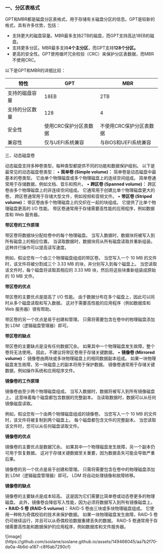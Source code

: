 <html>
<body>
<!--StartFragment--><h3><strong>一、分区表格式</strong></h3>
<p>GPT和MBR都是磁盘分区表格式，用于存储有关磁盘分区的信息。GPT是较新的格式，具有许多优势，包括：</p>
<ul>
<li>支持更大的磁盘容量。MBR最多支持2TB的磁盘，而GPT支持高达18EB的磁盘。</li>
<li>支持更多分区。MBR最多支持<strong>4个主分区</strong>，而GPT支持<strong>128个分区。</strong></li>
<li>更高的安全性。GPT使用循环冗余校验（CRC）来保护分区表数据，而MBR不使用CRC。</li>
</ul>
<p>以下是GPT和MBR的详细比较：</p>

特性 | GPT | MBR
-- | -- | --
支持的磁盘容量 | 18EB | 2TB
支持的分区数量 | 128 | 4
安全性 | 使用CRC保护分区表数据 | 不使用CRC保护分区表数据
兼容性 | 仅与UEFI系统兼容 | 与BIOS和UEFI系统兼容


<p>三、动态磁盘卷</p>
<p>动态磁盘支持多种卷类型，每种类型都提供不同的功能和数据保护级别。 以下是最常见的动态磁盘卷类型：
• <strong>简单卷 (Simple volume)：</strong> 简单卷是动态磁盘中最基本的卷类型。 它由单个物理磁盘或多个物理磁盘上的连续空间组成。 简单卷通常用于存储数据，例如文档、音乐和照片。
• <strong>跨区卷 (Spanned volume)：</strong> 跨区卷由多个物理磁盘上的非连续空间组成。 它通常用于创建比单个物理磁盘更大的卷。 跨区卷通常用于存储大型文件，例如视频和音频文件。
• <strong>带区卷 (Striped volume)：</strong> 带区卷由多个物理磁盘上的交织在一起的块组成。 它提供了比单个物理磁盘更高的 I/O 性能。 带区卷通常用于存储需要高性能的应用程序，例如数据库和 Web 服务器。</p>
<p><strong>带区卷的工作原理</strong></p>
<p>带区卷将数据块分配给卷中的每个物理磁盘。 当写入数据时，数据块将被写入到所有磁盘上的相应位置。 当读取数据时，数据块将从所有磁盘读取并重新组装。 这种并行操作可以提高读写速度。</p>
<p>例如，假设您有一个由三个物理磁盘组成的带区卷。 当您写入一个 10 MB 的文件时，该文件将被分割成三个 3.33 MB 的块，并分别写入到每个磁盘上。 当您读取该文件时，每个磁盘将读取其相应的 3.33 MB 块，然后将这些块重新组装成原始的 10 MB 文件。</p>
<p><strong>带区卷的优点</strong></p>
<p>带区卷的主要优点是提高了 I/O 性能。 由于数据分布在多个磁盘上，因此可以同时从多个磁盘读取和写入数据。 这对于需要高性能的应用程序（例如数据库和 Web 服务器）很有帮助。</p>
<p>带区卷的另一个优点是易于创建和管理。 只需将需要包含在卷中的物理磁盘添加到 LDM（逻辑磁盘管理器）即可。</p>
<p><strong>带区卷的缺点</strong></p>
<p>带区卷的主要缺点是没有任何数据冗余。 如果其中一个物理磁盘发生故障，整个卷将无法使用。 因此，不建议将带区卷用于存储关键数据。
• <strong>镜像卷 (Mirrored volume)：</strong> 镜像卷由两块或多块物理磁盘上的相同数据副本组成。 如果一块物理磁盘发生故障，另一块磁盘上的副本将用于保护数据。 镜像卷通常用于存储关键数据，例如操作系统和应用程序文件。</p>
<p><strong>镜像卷的工作原理</strong></p>
<p>镜像卷由至少两个物理磁盘组成。 当写入数据时，数据将被写入到所有镜像磁盘上。 这意味着每个磁盘都包含数据的完整副本。 当读取数据时，数据可以从任何镜像磁盘读取。</p>
<p>例如，假设您有一个由两个物理磁盘组成的镜像卷。 当您写入一个 10 MB 的文件时，该文件将被复制到两个磁盘上。 每个磁盘都包含文件的完整副本。 当您读取该文件时，您可以从任何磁盘读取文件。</p>
<p><strong>镜像卷的优点</strong></p>
<p>镜像卷的主要优点是数据冗余。 如果其中一个物理磁盘发生故障，另一个副本仍可用于恢复数据。 这对于存储关键数据至关重要，因为数据丢失可能会导致严重后果。</p>
<p>镜像卷的另一个优点是易于创建和管理。 只需将需要包含在卷中的物理磁盘添加到 LDM（逻辑磁盘管理器）即可。 LDM 将自动处理镜像和故障转移。</p>
<p><strong>镜像卷的缺点</strong></p>
<p>镜像卷的主要缺点是成本较高。 这是因为它们需要比简单卷或动态卷更多的物理磁盘。 此外，镜像卷会降低写入性能，因为必须将数据写入到所有镜像磁盘上。
• <strong>RAID-5 卷 (RAID-5 volume)：</strong> RAID-5 卷由三块或多块物理磁盘组成。 它使用一种称为奇偶校验的技术来保护数据。 如果一块物理磁盘发生故障，RAID-5 卷仍可继续运行，并且可以从奇偶校验数据重建丢失的数据。 RAID-5 卷通常用于存储需要高性能和数据保护的应用程序，例如数据库和文件服务器。</p>
![image](https://github.com/soslane/soslane.github.io/assets/149466045/aa7b2f70-da0a-4b6d-a187-c8f6ab7290cf)
<!-- notionvc: bec72608-4de9-4546-82d4-b0aa0c2e31b2 --><!--EndFragment-->
</body>
</html>